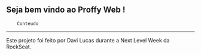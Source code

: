 Seja bem vindo ao Proffy Web ! 
----------------------------------------------------------------
        Conteudo
-------------------------------
 Este projeto foi feito por Davi Lucas durante a Next Level Week da RockSeat.